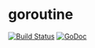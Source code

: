 # goroutine

[![Build Status](https://travis-ci.org/XiaochenCui/goroutine.svg?branch=master)](https://travis-ci.org/XiaochenCui/goroutine)
[![GoDoc](https://img.shields.io/badge/Godoc-reference-blue.svg)](https://godoc.org/github.com/XiaochenCui/goroutine)
